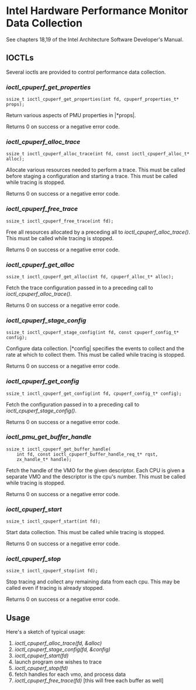 # Intel Hardware Performance Monitor Data Collection

See chapters 18,19 of the Intel Architecture Software Developer's Manual.

## IOCTLs

Several ioctls are provided to control performance data collection.

### *ioctl_cpuperf_get_properties*

```
ssize_t ioctl_cpuperf_get_properties(int fd, cpuperf_properties_t* props);
```

Return various aspects of PMU properties in |*props|.

Returns 0 on success or a negative error code.

### *ioctl_cpuperf_alloc_trace*

```
ssize_t ioctl_cpuperf_alloc_trace(int fd, const ioctl_cpuperf_alloc_t* alloc);
```

Allocate various resources needed to perform a trace.
This must be called before staging a configuration and starting a trace.
This must be called while tracing is stopped.

Returns 0 on success or a negative error code.

### *ioctl_cpuperf_free_trace*

```
ssize_t ioctl_cpuperf_free_trace(int fd);
```

Free all resources allocated by a preceding all to
*ioctl_cpuperf_alloc_trace()*.
This must be called while tracing is stopped.

Returns 0 on success or a negative error code.

### *ioctl_cpuperf_get_alloc*

```
ssize_t ioctl_cpuperf_get_alloc(int fd, cpuperf_alloc_t* alloc);
```

Fetch the trace configuration passed in to a preceding call to
*ioctl_cpuperf_alloc_trace()*.

Returns 0 on success or a negative error code.

### *ioctl_cpuperf_stage_config*

```
ssize_t ioctl_cpuperf_stage_config(int fd, const cpuperf_config_t* config);
```

Configure data collection. |*config| specifies the events to collect
and the rate at which to collect them.
This must be called while tracing is stopped.

Returns 0 on success or a negative error code.

### *ioctl_cpuperf_get_config*

```
ssize_t ioctl_cpuperf_get_config(int fd, cpuperf_config_t* config);
```

Fetch the configuration passed in to a preceding call to
*ioctl_cpuperf_stage_config()*.

Returns 0 on success or a negative error code.

### *ioctl_pmu_get_buffer_handle*

```
ssize_t ioctl_cpuperf_get_buffer_handle(
    int fd, const ioctl_cpuperf_buffer_handle_req_t* rqst,
    zx_handle_t* handle);
```

Fetch the handle of the VMO for the given descriptor.
Each CPU is given a separate VMO and the descriptor is the cpu's number.
This must be called while tracing is stopped.

Returns 0 on success or a negative error code.

### *ioctl_cpuperf_start*

```
ssize_t ioctl_cpuperf_start(int fd);
```

Start data collection.
This must be called while tracing is stopped.

Returns 0 on success or a negative error code.


### *ioctl_cpuperf_stop*

```
ssize_t ioctl_cpuperf_stop(int fd);
```

Stop tracing and collect any remaining data from each cpu.
This may be called even if tracing is already stopped.

Returns 0 on success or a negative error code.

## Usage

Here's a sketch of typical usage:

1) *ioctl_cpuperf_alloc_trace(fd, &alloc)*
2) *ioctl_cpuperf_stage_config(fd, &config)*
3) *ioctl_cpuperf_start(fd)*
4) launch program one wishes to trace
5) *ioctl_cpuperf_stop(fd)*
6) fetch handles for each vmo, and process data
7) *ioctl_cpuperf_free_trace(fd)* [this will free each buffer as well]
